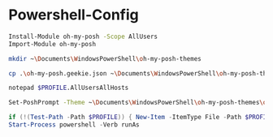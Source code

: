 # Powershell-Config

```bash
Install-Module oh-my-posh -Scope AllUsers
Import-Module oh-my-posh
```

```bash
mkdir ~\Documents\WindowsPowerShell\oh-my-posh-themes
```

```bash
cp .\oh-my-posh.geekie.json ~\Documents\WindowsPowerShell\oh-my-posh-themes
```

```bash
notepad $PROFILE.AllUsersAllHosts
```

```bash
Set-PoshPrompt -Theme ~\Documents\WindowsPowerShell\oh-my-posh-themes\oh-my-posh.geekie.json
```

```powershell
if (!(Test-Path -Path $PROFILE)) { New-Item -ItemType File -Path $PROFILE -Force }
Start-Process powershell -Verb runAs
```